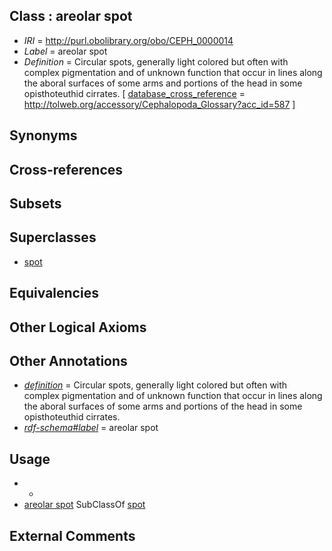 
## Class : areolar spot

 * *IRI* = http://purl.obolibrary.org/obo/CEPH_0000014
 * *Label* = areolar spot
 * *Definition* = Circular spots, generally light colored but often with complex pigmentation and of unknown function that occur in lines along the aboral surfaces of some arms and portions of the head in some opisthoteuthid cirrates. [ [database_cross_reference](../../ef/oboInOwl#hasDbXref.md) = http://tolweb.org/accessory/Cephalopoda_Glossary?acc_id=587 ]

## Synonyms


## Cross-references


## Subsets


## Superclasses

 * [spot](../../CEPH/24/CEPH_0001024.md)

## Equivalencies


## Other Logical Axioms


## Other Annotations

 * *[definition](../../IAO/15/IAO_0000115.md)* = Circular spots, generally light colored but often with complex pigmentation and of unknown function that occur in lines along the aboral surfaces of some arms and portions of the head in some opisthoteuthid cirrates.
 * *[rdf-schema#label](../../el/rdf-schema#label.md)* = areolar spot

## Usage

 * -
 * [areolar spot](../../CEPH/14/CEPH_0000014.md) SubClassOf [spot](../../CEPH/24/CEPH_0001024.md)

## External Comments

